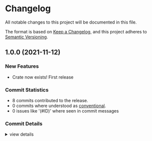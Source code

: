 # Changelog

All notable changes to this project will be documented in this file.

The format is based on [Keep a Changelog](https://keepachangelog.com/en/1.0.0/),
and this project adheres to [Semantic Versioning](https://semver.org/spec/v2.0.0.html).

## 1.0.0 (2021-11-12)

### New Features

 - Crate now exists! First release

### Commit Statistics

<csr-read-only-do-not-edit/>

 - 8 commits contributed to the release.
 - 0 commits where understood as [conventional](https://www.conventionalcommits.org).
 - 0 issues like '(#ID)' where seen in commit messages

### Commit Details

<csr-read-only-do-not-edit/>

<details><summary>view details</summary>

 * **Uncategorized**
    - Adjusting changelogs prior to release of buildid-linker-symbols v1.0.0 ([`b5f3754`](https://github.com/jmesmon/buildid/commit/b5f3754ecb0751dc1348091069301f615e52edd7))
    - changelog gen ([`7319d79`](https://github.com/jmesmon/buildid/commit/7319d793750fe5b10fa800012f15388b6e0e0284))
    - categories ([`356daa2`](https://github.com/jmesmon/buildid/commit/356daa26e28a97ee7af79305a2980c766db987d0))
    - readme ([`ab0156b`](https://github.com/jmesmon/buildid/commit/ab0156bc6562b3e58b04df974414fa2515ea9357))
    - fmt ([`368f703`](https://github.com/jmesmon/buildid/commit/368f703882c7421736068d5acf207c60125a4005))
    - fixup lib vs bin and tests ([`2718e24`](https://github.com/jmesmon/buildid/commit/2718e243bbd86680a1a077056fab570954309920))
    - split out linker-symbols test to avoid recursion ([`da4b1c9`](https://github.com/jmesmon/buildid/commit/da4b1c96cf2864ca43c769aaee4bc4ebc46cc597))
    - add buildid-linker-symbols helper dep ([`5e6e892`](https://github.com/jmesmon/buildid/commit/5e6e8928e66950fdfff87d93fa811573a4c13282))
</details>

